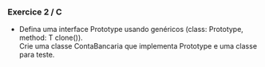 ### Exercice 2 / C
- Defina uma interface Prototype usando genéricos (class:
Prototype<T>, method: T clone()).   
Crie uma classe ContaBancaria que implementa Prototype e uma classe para teste.